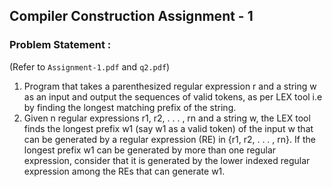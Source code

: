## Compiler Construction Assignment - 1
### Problem Statement : 
(Refer to ```Assignment-1.pdf``` and ```q2.pdf```)
1. Program that takes a parenthesized regular expression r and a string w as an input and output the sequences of valid tokens, as per LEX tool i.e by finding
the longest matching prefix of the string.
2. Given n regular expressions r1, r2, . . . , rn and a string w, the LEX tool finds the longest prefix w1 (say w1 as a valid token) of the input w that can be generated by a regular expression
(RE) in {r1, r2, . . . , rn}. If the longest prefix w1 can be generated by more than one regular expression, consider that it is generated by the lower indexed regular expression among the REs
that can generate w1.
